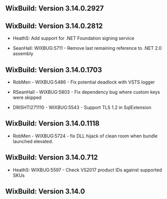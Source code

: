 ## WixBuild: Version 3.14.0.2927

## WixBuild: Version 3.14.0.2812

* HeathS: Add support for .NET Foundation signing service

* SeanHall: WIXBUG:5711 - Remove last remaining reference to .NET 2.0 assembly

## WixBuild: Version 3.14.0.1703

* RobMen - WIXBUG:5486 - Fix potential deadlock with VSTS logger

* RSeanHall - WIXBUG:5803 - Fix dependency bug where custom keys were skipped

* DRISHTI271110 - WIXBUG:5543 - Support TLS 1.2 in SqlExtension

## WixBuild: Version 3.14.0.1118

* RobMen - WIXBUG:5724 - fix DLL hijack of clean room when bundle launched elevated.

## WixBuild: Version 3.14.0.712

* HeathS: WIXBUG:5597 - Check VS2017 product IDs against supported SKUs

## WixBuild: Version 3.14.0
